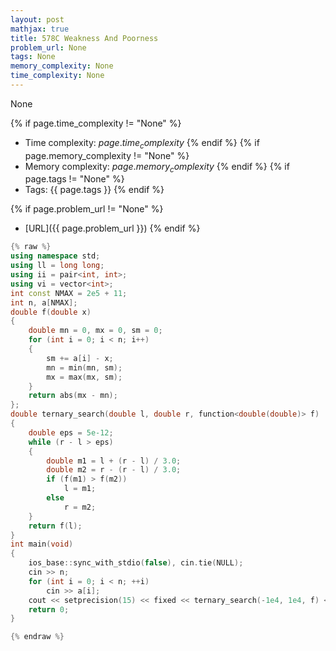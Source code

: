 ```yaml
---
layout: post
mathjax: true
title: 578C Weakness And Poorness
problem_url: None
tags: None
memory_complexity: None
time_complexity: None
---
```


None


{% if page.time_complexity != "None" %}
- Time complexity: ${{ page.time_complexity }}$
{% endif %}
{% if page.memory_complexity != "None" %}
- Memory complexity: ${{ page.memory_complexity }}$
{% endif %}
{% if page.tags != "None" %}
- Tags: {{ page.tags }}
{% endif %}

{% if page.problem_url != "None" %}
- [URL]({{ page.problem_url }})
{% endif %}

```cpp
{% raw %}
using namespace std;
using ll = long long;
using ii = pair<int, int>;
using vi = vector<int>;
int const NMAX = 2e5 + 11;
int n, a[NMAX];
double f(double x)
{
    double mn = 0, mx = 0, sm = 0;
    for (int i = 0; i < n; i++)
    {
        sm += a[i] - x;
        mn = min(mn, sm);
        mx = max(mx, sm);
    }
    return abs(mx - mn);
};
double ternary_search(double l, double r, function<double(double)> f)
{
    double eps = 5e-12;
    while (r - l > eps)
    {
        double m1 = l + (r - l) / 3.0;
        double m2 = r - (r - l) / 3.0;
        if (f(m1) > f(m2))
            l = m1;
        else
            r = m2;
    }
    return f(l);
}
int main(void)
{
    ios_base::sync_with_stdio(false), cin.tie(NULL);
    cin >> n;
    for (int i = 0; i < n; ++i)
        cin >> a[i];
    cout << setprecision(15) << fixed << ternary_search(-1e4, 1e4, f) << endl;
    return 0;
}

{% endraw %}
```